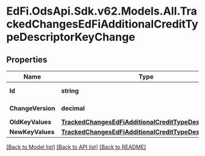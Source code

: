 # EdFi.OdsApi.Sdk.v62.Models.All.TrackedChangesEdFiAdditionalCreditTypeDescriptorKeyChange

## Properties

Name | Type | Description | Notes
------------ | ------------- | ------------- | -------------
**Id** | **string** | Resource identifier | [optional] 
**ChangeVersion** | **decimal** | Change version | [optional] 
**OldKeyValues** | [**TrackedChangesEdFiAdditionalCreditTypeDescriptorKey**](TrackedChangesEdFiAdditionalCreditTypeDescriptorKey.md) |  | [optional] 
**NewKeyValues** | [**TrackedChangesEdFiAdditionalCreditTypeDescriptorKey**](TrackedChangesEdFiAdditionalCreditTypeDescriptorKey.md) |  | [optional] 

[[Back to Model list]](../../README.md#documentation-for-models) [[Back to API list]](../../README.md#documentation-for-api-endpoints) [[Back to README]](../../README.md)

